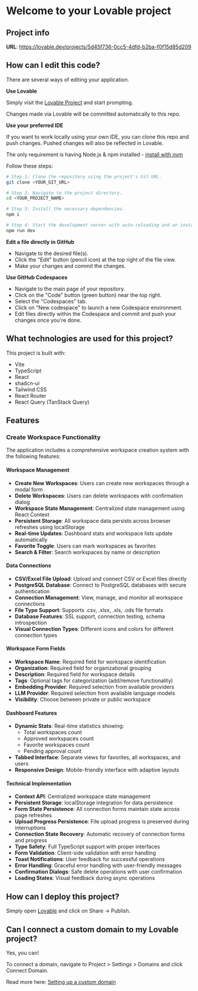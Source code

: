 # Welcome to your Lovable project

## Project info

**URL**: https://lovable.dev/projects/5d45f736-0cc5-4dfd-b2ba-f0f15d85d209

## How can I edit this code?

There are several ways of editing your application.

**Use Lovable**

Simply visit the [Lovable Project](https://lovable.dev/projects/5d45f736-0cc5-4dfd-b2ba-f0f15d85d209) and start prompting.

Changes made via Lovable will be committed automatically to this repo.

**Use your preferred IDE**

If you want to work locally using your own IDE, you can clone this repo and push changes. Pushed changes will also be reflected in Lovable.

The only requirement is having Node.js & npm installed - [install with nvm](https://github.com/nvm-sh/nvm#installing-and-updating)

Follow these steps:

```sh
# Step 1: Clone the repository using the project's Git URL.
git clone <YOUR_GIT_URL>

# Step 2: Navigate to the project directory.
cd <YOUR_PROJECT_NAME>

# Step 3: Install the necessary dependencies.
npm i

# Step 4: Start the development server with auto-reloading and an instant preview.
npm run dev
```

**Edit a file directly in GitHub**

- Navigate to the desired file(s).
- Click the "Edit" button (pencil icon) at the top right of the file view.
- Make your changes and commit the changes.

**Use GitHub Codespaces**

- Navigate to the main page of your repository.
- Click on the "Code" button (green button) near the top right.
- Select the "Codespaces" tab.
- Click on "New codespace" to launch a new Codespace environment.
- Edit files directly within the Codespace and commit and push your changes once you're done.

## What technologies are used for this project?

This project is built with:

- Vite
- TypeScript
- React
- shadcn-ui
- Tailwind CSS
- React Router
- React Query (TanStack Query)

## Features

### Create Workspace Functionality

The application includes a comprehensive workspace creation system with the following features:

#### Workspace Management
- **Create New Workspaces**: Users can create new workspaces through a modal form
- **Delete Workspaces**: Users can delete workspaces with confirmation dialog
- **Workspace State Management**: Centralized state management using React Context
- **Persistent Storage**: All workspace data persists across browser refreshes using localStorage
- **Real-time Updates**: Dashboard stats and workspace lists update automatically
- **Favorite Toggle**: Users can mark workspaces as favorites
- **Search & Filter**: Search workspaces by name or description

#### Data Connections
- **CSV/Excel File Upload**: Upload and connect CSV or Excel files directly
- **PostgreSQL Database**: Connect to PostgreSQL databases with secure authentication
- **Connection Management**: View, manage, and monitor all workspace connections
- **File Type Support**: Supports .csv, .xlsx, .xls, .ods file formats
- **Database Features**: SSL support, connection testing, schema introspection
- **Visual Connection Types**: Different icons and colors for different connection types

#### Workspace Form Fields
- **Workspace Name**: Required field for workspace identification
- **Organization**: Required field for organizational grouping
- **Description**: Required field for workspace details
- **Tags**: Optional tags for categorization (add/remove functionality)
- **Embedding Provider**: Required selection from available providers
- **LLM Provider**: Required selection from available language models
- **Visibility**: Choose between private or public workspace

#### Dashboard Features
- **Dynamic Stats**: Real-time statistics showing:
  - Total workspaces count
  - Approved workspaces count
  - Favorite workspaces count
  - Pending approval count
- **Tabbed Interface**: Separate views for favorites, all workspaces, and users
- **Responsive Design**: Mobile-friendly interface with adaptive layouts

#### Technical Implementation
- **Context API**: Centralized workspace state management
- **Persistent Storage**: localStorage integration for data persistence
- **Form State Persistence**: All connection forms maintain state across page refreshes
- **Upload Progress Persistence**: File upload progress is preserved during interruptions
- **Connection State Recovery**: Automatic recovery of connection forms and progress
- **Type Safety**: Full TypeScript support with proper interfaces
- **Form Validation**: Client-side validation with error handling
- **Toast Notifications**: User feedback for successful operations
- **Error Handling**: Graceful error handling with user-friendly messages
- **Confirmation Dialogs**: Safe delete operations with user confirmation
- **Loading States**: Visual feedback during async operations

## How can I deploy this project?

Simply open [Lovable](https://lovable.dev/projects/5d45f736-0cc5-4dfd-b2ba-f0f15d85d209) and click on Share -> Publish.

## Can I connect a custom domain to my Lovable project?

Yes, you can!

To connect a domain, navigate to Project > Settings > Domains and click Connect Domain.

Read more here: [Setting up a custom domain](https://docs.lovable.dev/tips-tricks/custom-domain#step-by-step-guide)
